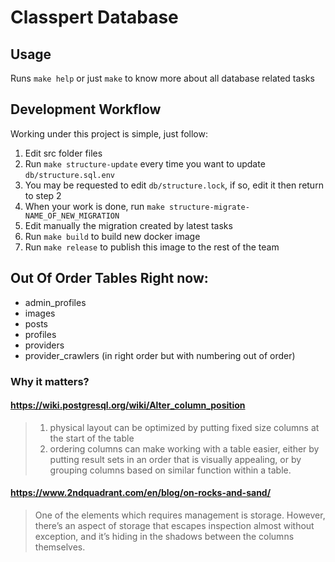# Classpert Database

## Usage

Runs `make help` or just `make` to know more about all database related tasks

## Development Workflow

Working under this project is simple, just follow:

1. Edit src folder files
2. Run `make structure-update` every time you want to update `db/structure.sql.env`
3. You may be requested to edit `db/structure.lock`, if so, edit it then return to step 2
4. When your work is done, run `make structure-migrate-NAME_OF_NEW_MIGRATION`
5. Edit manually the migration created by latest tasks
6. Run `make build` to build new docker image
7. Run `make release` to publish this image to the rest of the team

## Out Of Order Tables Right now:

- admin_profiles
- images
- posts
- profiles
- providers
- provider_crawlers (in right order but with numbering out of order)

### Why it matters?

#### https://wiki.postgresql.org/wiki/Alter_column_position

> 1. physical layout can be optimized by putting fixed size columns at the start of the table
> 2. ordering columns can make working with a table easier, either by putting result sets in an order that is visually appealing, or by grouping columns based on similar function within a table.

#### https://www.2ndquadrant.com/en/blog/on-rocks-and-sand/

> One of the elements which requires management is storage. However, there’s an aspect of storage that escapes inspection almost without exception, and it’s hiding in the shadows between the columns themselves.
